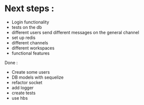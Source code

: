 # Next steps :


- Login functionality
- tests on the db
- different users send different messages on the general channel
- set up redis
- different channels
- different workspaces
- functional features


Done :
- Create some users
- DB models with sequelize
- refactor socket
- add logger
- create tests
- use hbs